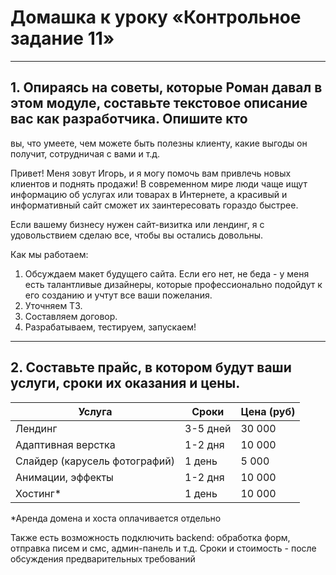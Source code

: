 # Домашка к уроку «Контрольное задание 11»

___

## 1. Опираясь на советы, которые Роман давал в этом модуле, составьте текстовое описание вас как разработчика. Опишите кто

вы, что умеете, чем можете быть полезны клиенту, какие выгоды он получит, сотрудничая с вами и т.д.

Привет! Меня зовут Игорь, и я могу помочь вам привлечь новых клиентов и поднять продажи! В современном мире люди
чаще ищут информацию об услугах или товарах в Интернете, а красивый и информативный сайт сможет их заинтересовать
гораздо быстрее.

Если вашему бизнесу нужен сайт-визитка или лендинг, я с удовольствием сделаю все, чтобы вы остались довольны.

Как мы работаем:

1. Обсуждаем макет будущего сайта. Если его нет, не беда - у меня есть талантливые дизайнеры, которые профессионально
   подойдут к его созданию и учтут все ваши пожелания.
2. Уточняем ТЗ.
3. Составляем договор.
4. Разрабатываем, тестируем, запускаем!


___

## 2. Составьте прайс, в котором будут ваши услуги, сроки их оказания и цены.

 Услуга                        | Сроки    | Цена (руб) 
-------------------------------|----------|------------
 Лендинг                       | 3-5 дней | 30 000     
 Адаптивная верстка            | 1-2 дня  | 10 000     
 Слайдер (карусель фотографий) | 1 день   | 5 000      
 Анимации, эффекты             | 1-2 дня  | 10 000     
 Хостинг*                      | 1 день   | 10 000     

*Аренда домена и хоста оплачивается отдельно

Также есть возможность подключить backend: обработка форм, отправка писем и смс, админ-панель и т.д. Сроки и стоимость - после
обсуждения предварительных требований

